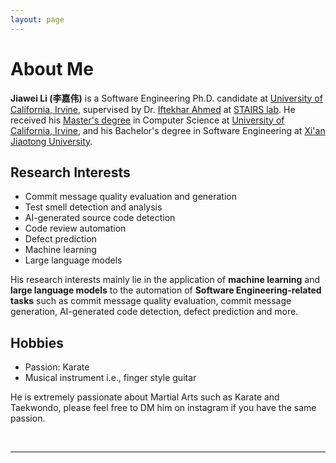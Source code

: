 ```yaml
---
layout: page
---
```


# About Me

**Jiawei Li (李嘉伟)** is a Software Engineering Ph.D. candidate at [University of California, Irvine](https://uci.edu/), supervised by Dr. [Iftekhar Ahmed](https://ics.uci.edu/~iftekha/) at [STAIRS lab](https://stairs.ics.uci.edu/). He received his [Master's degree](https://mcs.ics.uci.edu/) in Computer Science at [University of California, Irvine](https://uci.edu/), and his Bachelor's degree in Software Engineering at [Xi'an Jiaotong University](http://en.xjtu.edu.cn/).



## Research Interests

- Commit message quality evaluation and generation
- Test smell detection and analysis
- AI-generated source code detection
- Code review automation
- Defect prediction
- Machine learning
- Large language models

His research interests mainly lie in the application of **machine learning** and **large language models** to the automation of **Software Engineering-related tasks** such as commit message quality evaluation, commit message generation, AI-generated code detection, defect prediction and more. 

## Hobbies

- Passion: Karate
- Musical instrument i.e., finger style guitar

He is extremely passionate about Martial Arts such as Karate and Taekwondo, please feel free to DM him on instagram if you have the same passion.

<br>

---
